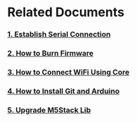 # Related Documents

### [1. Establish Serial Connection](en/related_documents/establish_serial_connection)

### [2. How to Burn Firmware](en/related_documents/how_to_burn_firmware)

### [3. How to Connect WiFi Using Core](en/related_documents/how_to_connect_wifi_using_core)

### [4. How to Install Git and Arduino](en/related_documents/how_to_install_git_and_arduino)

### [5. Upgrade M5Stack Lib](en/related_documents/upgrade_m5stack_lib)
